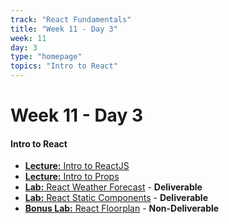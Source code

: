 ```yaml
---
track: "React Fundamentals"
title: "Week 11 - Day 3"
week: 11
day: 3
type: "homepage"
topics: "Intro to React"
---
```


# Week 11 - Day 3

#### Intro to React

- [**Lecture:** Intro to ReactJS](/react-fundamentals/week-11/day-3/lecture-materials/intro-to-react/)
- [**Lecture:** Intro to Props](/react-fundamentals/week-11/day-3/lecture-materials/intro-to-props/)
- [**Lab:** React Weather Forecast](/react-fundamentals/week-11/day-3/labs/react-weather-forecast/) - **Deliverable**
- [**Lab:** React Static Components](/react-fundamentals/week-11/day-3/labs/react-static-components/) - **Deliverable**
- [**Bonus Lab:** React Floorplan](/react-fundamentals/week-11/day-3/labs/react-floorplan/) - **Non-Deliverable**
